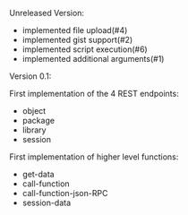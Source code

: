 
 Unreleased Version:

- implemented file upload(#4)
- implemented gist support(#2)
- implemented script execution(#6)
- implemented additional arguments(#1)

Version 0.1:

First implementation of the 4 REST endpoints:

- object
- package
- library
- session
    
First implementation of higher level functions:

- get-data
- call-function
- call-function-json-RPC
- session-data

